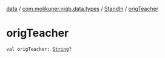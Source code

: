 [data](../../index.md) / [com.molikuner.nigb.data.types](../index.md) / [StandIn](index.md) / [origTeacher](./orig-teacher.md)

# origTeacher

`val origTeacher: `[`String`](https://kotlinlang.org/api/latest/jvm/stdlib/kotlin/-string/index.html)`?`